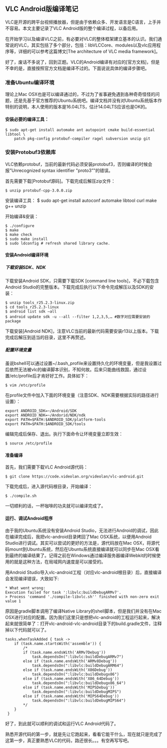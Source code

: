 ## VLC Android版编译笔记
VLC是开源的跨平台视频播放器，但是由于依赖众多、开发语言是C语言，上手并不容易。本文主要记录了VLC Android版的整个编译过程，以备后用。

在开始学习以及编译VLC之前，有必要对VLC的整体框架建立基本的认识。我们通常说的VLC，其实包括了多个部分，包括：libVLCCore、modules以及vlc应用程序等，详细的可以参考这篇博文[The architecture of VLC media framework]。

好了，废话不多说了，回到正题。VLC的Android编译有对应的[官方文档]，但是不幸的是，直接按照官方文档是编译不过的。下面说说具体的编译步骤吧。

### 准备Ubuntu编译环境
理论上Mac OSX也是可以编译通过的，不过为了省事避免遇到各种奇奇怪怪的问题，还是先基于官方推荐的Ubuntu系统吧。编译文档并没有对Ubuntu系统版本作特别的说明，本人使用的版本是16.04LTS，估计14.04LTS应该也是OK的。

#### 安装必要的编译工具：

	$ sudo apt-get install automake ant autopoint cmake build-essential libtool \
		patch pkg-config protobuf-compiler ragel subversion unzip git

### 安装Protobuf3依赖库
VLC依赖protobuf，当前的最新代码必须安装protobuf3，否则编译的时候会报”Unrecognized syntax identifier "proto3””的错误。

首先需要下载[Protobuf源码]。下载完成后解压zip文件：

	$ unzip protobuf-cpp-3.0.0.zip

安装编译工具：
	$ sudo apt-get install autoconf automake libtool curl make g++ unzip

开始编译&安装：

	$ ./configure
	$ make
	$ make check
	$ sudo make install
	$ sudo ldconfig # refresh shared library cache.

#### 安装Android编译环境
##### 下载安装SDK、NDK
下载安装Android SDK，只需要下载SDK [command line tools]，不必下载包含Android Studio的完整版本。下载完成后执行以下命令完成解压以及SDK的安装：

	$ unzip tools_r25.2.3-linux.zip
	$ cd tools_r25.2.3-linux
	$ android list sdk —all
	$ android update sdk -u --all --filter 1,2,3,5,… #数字对应需要安装的package

下载安装[Android NDK]，注意VLC当前的最新代码需要安装r13以上版本。下载完成后解压到适当的目录，这里不再赘述。

##### 配置环境变量
虽说bshell可以通过设置~/.bash_profile来设置持久化的环境变量，但是我设置过后依然无法被vlc的编译脚本识别，不知何故。后来只能曲线救国，通过设置/etc/profile后才肯好好工作。具体如下：

	$ vim /etc/profile

在profile文件中加入下面的环境变量（注意SDK、NDK需要根据实际的路径进行设置）：

	export ANDROID_SDK=~/Android/SDK
	export ANDROID_NDK=~/Andorid/NDK/ndk
	export PATH=$PATH:$ANDROID_SDK/platform-tools
	export PATH=$PATH:$ANDROID_SDK/tools

编辑完成后保存、退出。执行下面命令让环境变量立即生效：

	$ source /etc/profile

#### 准备编译
首先，我们需要下载VLC Android源代码：

	$ git clone https://code.videolan.org/videolan/vlc-android.git

下载完成后，进入源代码根目录，开始编译：
	
	$ ./compile.sh

一切顺利的话，一杯咖啡的功夫就可以编译完成了。

#### 运行、调试Android程序
由于我的Ubuntu系统没有安装Android Studio，无法进行Android的调试，因此在编译完成后，我把vlc-android目录拷回了Mac OSX系统，以便用Android Studio进行调试。其实可以尝试的更好的方法是，源代码放在Mac OSX，将源代码mount到Ubuntu系统，然后在Ubuntu系统直接编译就可以同步在Mac OSX看到最终的编译结果了。记得之前在Windows通过编译服务器编译Webkit的时候使用的就是这种方法，在局域网内速度是可以接受的。

用Android Studio导入vlc-android工程（对应vlc-android根目录）后，直接编译会发现编译错误，大致如下:
	
	* What went wrong:
	Execution failed for task ':libvlc:buildDebugARMv7'.
	> Process 'command './compile-libvlc.sh'' finished with non-zero exit value 1


原因是gradle脚本调用了编译Native Library的shell脚本，但是我们并没有在Mac OSX进行对应的配置。因为我们这里只是想把vlc-android的工程运行起来，解决起来就很简单了：打开vlc-android-vlc-android目录下的build.gradle文件，注释掉以下代码就可以了。

	tasks.whenTaskAdded { task ->     
		if (task.name.startsWith('assemble')) {         
			/*         
			if (task.name.endsWith('ARMv7Debug'))             
				task.dependsOn(":libvlc:buildDebugARMv7")         
			else if (task.name.endsWith('ARMv8Debug'))             
				task.dependsOn(":libvlc:buildDebugARM64")       
			else if (task.name.endsWith('X86Debug'))             
				task.dependsOn(":libvlc:buildDebugx86")         
			else if (task.name.endsWith('X86_64Debug'))             
				task.dependsOn(":libvlc:buildDebugx86_64")         
			else if (task.name.endsWith('MIPSDebug'))             
				task.dependsOn(":libvlc:buildDebugMIPS")         
			else if (task.name.endsWith('MIPS64Debug'))             
				task.dependsOn(":libvlc:buildDebugMIPS64")             
			*/     
		}
	 }

好了，到此就可以顺利的调试和运行VLC Android代码了。

熟悉开源代码的第一步，就是先让它跑起来，看看它能干什么，现在就只是完成了这第一步，真正要熟悉VLC的代码，路还很长。。。有空再写写吧。
















